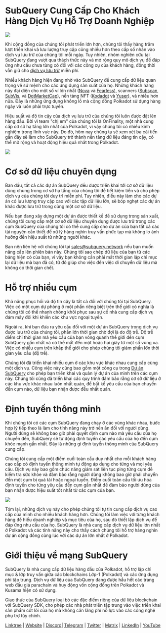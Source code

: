 # SubQuery Cung Cấp Cho Khách Hàng Dịch Vụ Hỗ Trợ Doanh Nghiệp

![](https://miro.medium.com/max/1400/1*z_StqAT5KeaxQLBCm-xpRQ.jpeg)

Khi cộng đồng của chúng tôi phát triển lớn hơn, chúng tôi thấy hàng trăm lượt triển khai và lưu lượng truy cập cũng nhiều hơn theo cấp số nhân vào dịch vụ lưu trữ của chúng tôi mỗi ngày. Tuy nhiên, nhóm nghiên cứu tại SubQuery đang vượt qua thách thức này và mở rộng quy mô dịch vụ để đáp ứng nhu cầu chưa từng có đối với các công cụ của khách hàng, đồng thời vẫn giữ cho [dịch vụ lưu trữ](https://projects.subquery.network/) miễn phí.

Nhiều khách hàng hiện đang nhờ vào SubQuery để cung cấp dữ liệu quan trọng về sứ mệnh cho các ứng dụng sản xuất của họ. Những khách hàng này đại diện cho một số ví lớn nhất ([Nova](https://novawallet.io/) và [Fearless](https://fearlesswallet.io/)), scanners ([Subscan](https://www.subscan.io/), [SubVis](https://www.subvis.io/), và [DotMarketCap](https://dotmarketcap.com/)), nền tảng NFT ([Kodadot](https://kodadot.xyz/) và [Yuser](https://yuser.co/)), và nhiều hơn nữa. Đây là những ứng dụng khổng lồ mà cộng đồng Polkadot sử dụng hàng ngày và luôn phải trực tuyến.

Hiệu suất và độ tin cậy của dịch vụ lưu trữ của chúng tôi luôn được đặt lên hàng đầu. Bởi vì team "chị em" của chúng tôi là OnFinality, một nhà cung cấp cơ sở hạ tầng lớn nhất của Polkadot, vì vậy chúng tôi có nhiều kinh nghiệm trong lĩnh vực này. Do đó, hôm nay chúng ta sẽ xem xét ba cải tiến gần đây sẽ làm cho SubQuery trở thành nền tảng dữ liệu đáng tin cậy, có thể mở rộng và hoạt động hiệu quả nhất trong Polkadot.

![](https://miro.medium.com/max/1200/1*QckhJzjQqw9czpBMRhXgXQ.gif)

# Cơ sở dữ liệu chuyên dụng

Ban đầu, tất cả các dự án SubQuery đều được triển khai tới cơ sở dữ liệu dùng chung trong cơ sở hạ tầng của chúng tôi để tiết kiệm tiền và cho phép dịch vụ của chúng tôi duy trì miễn phí. Tuy nhiên, điều này làm cho các dự án có lưu lượng truy cập cao với các tập dữ liệu lớn, sẽ bóp nghẹt các dự án khác được lưu trữ trong cùng một cơ sở dữ liệu.

Nếu bạn đang xây dựng một dự án được thiết kế để sử dụng trong sản xuất, chúng tôi cung cấp một cơ sở dữ liệu chuyên dụng được lưu trữ trong các cụm SubQuery của chúng tôi có thể cung cấp cho dự án của bạn tất cả các tài nguyên cần thiết để xử lý hàng nghìn truy vấn phức tạp mà không lo ảnh hưởng đến hiệu suất từ những người khác.

Bạn nên liên hệ với chúng tôi tại sales@subquery.network nếu bạn muốn nâng cấp lên phiên bản này. Chúng tôi sao chép dữ liệu của bạn từ các bảng hiện có của bạn, vì vậy bạn không cần phải mất thời gian lập chỉ mục lại dữ liệu mà bạn đã có, từ đó giúp cho việc đến việc di chuyển dữ liệu mà không có thời gian chết.

# Hỗ trợ nhiều cụm

Khả năng phục hồi và độ tin cậy là tất cả đối với chúng tôi tại SubQuery. Việc có một cụm dự phòng ở một phần riêng biệt trên thế giới có nghĩa là chúng tôi có thể nhanh chóng khôi phục sau sự cố nhà cung cấp dịch vụ đám mây đôi khi khiến các khu vực ngoại tuyến.

Ngoài ra, khi bạn đưa ra yêu cầu đối với một dự án SubQuery trong dịch vụ được lưu trữ của chúng tôi, phần lớn thời gian chờ đợi là do độ trễ. Độ trễ điểm chỉ thời gian mà yêu cầu của bạn vòng quanh thế giới đến cụm SubQuery gần nhất và có thể mất đến một hoặc hai giây từ một số vùng xa. Việc có nhiều cụm trên khắp thế giới cho phép chúng tôi giảm phần lớn thời gian yêu cầu (độ trễ).

Chúng tôi đã triển khai nhiều cụm ở các khu vực khác nhau cung cấp cùng một dịch vụ. Công việc này cũng bao gồm một công cụ trong [Dự án SubQuery](https://project.subquery.network/) cho phép bạn triển khai và quản lý dự án của mình trên các cụm này. Chúng tôi cũng đã triển khai các quy trình đảm bảo rằng cơ sở dữ liệu ở các khu vực khác nhau luôn nhất quán, để bất kể yêu cầu của bạn chuyển đến cụm nào, dữ liệu bạn nhận được đều nhất quán.

# Định tuyến thông minh

Khi chúng tôi có các cụm SubQuery đang chạy ở các vùng khác nhau, bước hợp lý tiếp theo là làm cho tính năng này trở nên ẩn đối với người dùng. Người dùng sẽ không bao giờ phải quyết định cụm nào mà yêu cầu của họ chuyển đến, SubQuery sẽ tự động định tuyến các yêu cầu của họ đến cụm khỏe mạnh gần nhất. Đây là những gì định tuyến thông minh của SubQuery cung cấp.

Chúng tôi cung cấp một điểm cuối toàn cầu duy nhất cho mỗi khách hàng cao cấp có định tuyến thông minh tự động áp dụng cho từng và mọi yêu cầu. Dịch vụ này bao gồm chức năng giám sát liên tục ping từng cụm để kiểm tra sức khỏe và đảm bảo rằng người dùng không bao giờ phải chuyển đến một cụm bị quá tải hoặc ngoại tuyến. Điểm cuối toàn cầu tối ưu hóa định tuyến cho từng yêu cầu đến cụm gần nhất để đảm bảo người dùng của bạn nhận được hiệu suất tốt nhất từ các cụm của bạn.

![](https://miro.medium.com/max/1000/0*DNXDiABzli0et1MU)

Tóm lại, những dịch vụ này cho phép chúng tôi tự tin cung cấp dịch vụ cao cấp của mình cho nhiều khách hàng hơn. Chúng tôi làm việc với từng khách hàng để hiểu doanh nghiệp và mục tiêu của họ, sau đó thiết lập dịch vụ để đáp ứng nhu cầu của họ. SubQuery là nhà cung cấp dịch vụ dữ liệu lớn nhất ở Polkadot và các tính năng này cho thấy cách chúng tôi hỗ trợ hàng nghìn dự án cộng đồng cùng lúc với các dự án lớn nhất ở Polkadot.

# Giới thiệu về mạng SubQuery

SubQuery là nhà cung cấp dữ liệu hàng đầu của Polkadot, hỗ trợ lập chỉ mục & lớp truy vấn giữa các blockchains Lớp-1 (Polkadot) và các ứng dụng phi tập trung. Dịch vụ dữ liệu của SubQuery đang được hầu hết các trang web đấu giá parachain và huy động vốn cộng đồng trên Polkadot và Kusama hiện có sử dụng.

Giao thức của SubQuery loại bỏ các đặc điểm riêng của dữ liệu blockchain với SubQuery SDK, cho phép các nhà phát triển tập trung vào việc triển khai sản phẩm cốt lõi của họ mà không cần lãng phí nỗ lực vào các công nghệ phụ trợ tùy chỉnh.

[Linktree](https://linktr.ee/subquerynetwork)  |  [Website](https://subquery.network/)  |  [Discord](https://discord.com/invite/78zg8aBSMG)|  [Telegram](https://t.me/subquerynetwork)  |  [Twitter](https://twitter.com/subquerynetwork)  |  [Matrix](https://matrix.to/#/#subquery:matrix.org)  |  [LinkedIn](https://www.linkedin.com/company/subquery)  |  [YouTube](https://www.youtube.com/channel/UCi1a6NUUjegcLHDFLr7CqLw)
